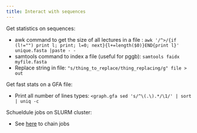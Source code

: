 ```yaml
---
title: Interact with sequences
---
```

Get statistics on sequences:
+ awk command to get the size of all lectures in a file : `awk '/^>/{if (l!="") print l; print; l=0; next}{l+=length($0)}END{print l}' unique.fasta |paste - -`
+ samtools command to index a file (useful for pggb): `samtools faidx myfile.fasta`
+ Replace string in file: `"s/thing_to_replace/thing_replacing/g" file > out`

Get fast stats on a GFA file:
+ Print all number of lines types: `<graph.gfa sed 's/^\(.\).*/\1/' | sort | uniq -c` 

Schueldule jobs on SLURM cluster:
+ See [here](https://stackoverflow.com/questions/60583279/how-to-make-sbatch-job-run-after-a-previous-one-has-completed) to chain jobs